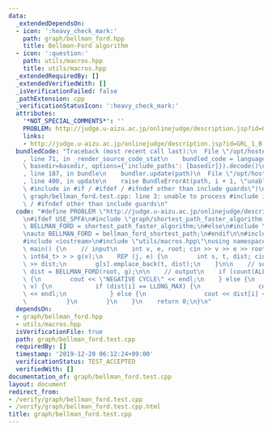 ```yaml
---
data:
  _extendedDependsOn:
  - icon: ':heavy_check_mark:'
    path: graph/bellman_ford.hpp
    title: Bellman-Ford algorithm
  - icon: ':question:'
    path: utils/macros.hpp
    title: utils/macros.hpp
  _extendedRequiredBy: []
  _extendedVerifiedWith: []
  _isVerificationFailed: false
  _pathExtension: cpp
  _verificationStatusIcon: ':heavy_check_mark:'
  attributes:
    '*NOT_SPECIAL_COMMENTS*': ''
    PROBLEM: http://judge.u-aizu.ac.jp/onlinejudge/description.jsp?id=GRL_1_B
    links:
    - http://judge.u-aizu.ac.jp/onlinejudge/description.jsp?id=GRL_1_B
  bundledCode: "Traceback (most recent call last):\n  File \"/opt/hostedtoolcache/Python/3.9.5/x64/lib/python3.9/site-packages/onlinejudge_verify/documentation/build.py\"\
    , line 71, in _render_source_code_stat\n    bundled_code = language.bundle(stat.path,\
    \ basedir=basedir, options={'include_paths': [basedir]}).decode()\n  File \"/opt/hostedtoolcache/Python/3.9.5/x64/lib/python3.9/site-packages/onlinejudge_verify/languages/cplusplus.py\"\
    , line 187, in bundle\n    bundler.update(path)\n  File \"/opt/hostedtoolcache/Python/3.9.5/x64/lib/python3.9/site-packages/onlinejudge_verify/languages/cplusplus_bundle.py\"\
    , line 400, in update\n    raise BundleErrorAt(path, i + 1, \"unable to process\
    \ #include in #if / #ifdef / #ifndef other than include guards\")\nonlinejudge_verify.languages.cplusplus_bundle.BundleErrorAt:\
    \ graph/bellman_ford.test.cpp: line 3: unable to process #include in #if / #ifdef\
    \ / #ifndef other than include guards\n"
  code: "#define PROBLEM \"http://judge.u-aizu.ac.jp/onlinejudge/description.jsp?id=GRL_1_B\"\
    \n#ifdef USE_SPFA\n#include \"graph/shortest_path_faster_algorithm.hpp\"\nauto\
    \ BELLMAN_FORD = shortest_path_faster_algorithm;\n#else\n#include \"graph/bellman_ford.hpp\"\
    \nauto BELLMAN_FORD = bellman_ford_shortest_path;\n#endif\n\n#include <algorithm>\n\
    #include <iostream>\n#include \"utils/macros.hpp\"\nusing namespace std;\n\nint\
    \ main() {\n    // input\n    int v, e, root; cin >> v >> e >> root;\n    vector<vector<pair<int,\
    \ int64_t> > > g(v);\n    REP (j, e) {\n        int s, t, dist; cin >> s >> t\
    \ >> dist;\n        g[s].emplace_back(t, dist);\n    }\n\n    // solve\n    auto\
    \ dist = BELLMAN_FORD(root, g);\n\n    // output\n    if (count(ALL(dist), LLONG_MIN))\
    \ {\n        cout << \"NEGATIVE CYCLE\" << endl;\n    } else {\n        REP (i,\
    \ v) {\n            if (dist[i] == LLONG_MAX) {\n                cout << \"INF\"\
    \ << endl;\n            } else {\n                cout << dist[i] << endl;\n \
    \           }\n        }\n    }\n    return 0;\n}\n"
  dependsOn:
  - graph/bellman_ford.hpp
  - utils/macros.hpp
  isVerificationFile: true
  path: graph/bellman_ford.test.cpp
  requiredBy: []
  timestamp: '2019-12-20 06:12:24+09:00'
  verificationStatus: TEST_ACCEPTED
  verifiedWith: []
documentation_of: graph/bellman_ford.test.cpp
layout: document
redirect_from:
- /verify/graph/bellman_ford.test.cpp
- /verify/graph/bellman_ford.test.cpp.html
title: graph/bellman_ford.test.cpp
---
```

